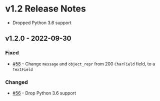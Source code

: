 # v1.2 Release Notes

* Dropped Python 3.6 support

## v1.2.0 - 2022-09-30

### Fixed

- [#58](https://github.com/nautobot/nautobot-app-ssot/pull/58) - Change `message` and `object_repr` from 200 `CharField` field, to a `TextField`

### Changed

- [#56](https://github.com/nautobot/nautobot-app-ssot/pull/56) - Drop Python 3.6 support
